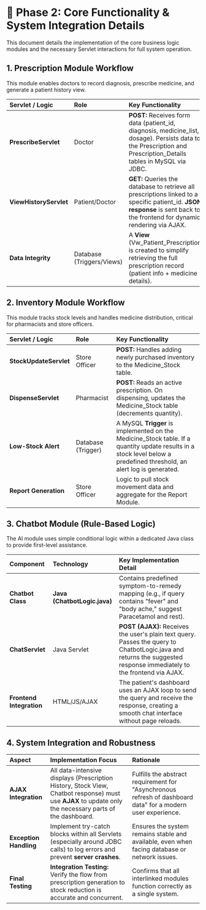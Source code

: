 # **🧠 Phase 2: Core Functionality & System Integration Details**

This document details the implementation of the core business logic modules and the necessary Servlet interactions for full system operation.

## **1\. Prescription Module Workflow**

This module enables doctors to record diagnosis, prescribe medicine, and generate a patient history view.

| Servlet / Logic | Role | Key Functionality |
| :---- | :---- | :---- |
| **PrescribeServlet** | Doctor | **POST:** Receives form data (patient\_id, diagnosis, medicine\_list, dosage). Persists data to the Prescription and Prescription\_Details tables in MySQL via JDBC. |
| **ViewHistoryServlet** | Patient/Doctor | **GET:** Queries the database to retrieve all prescriptions linked to a specific patient\_id. **JSON response** is sent back to the frontend for dynamic rendering via AJAX. |
| **Data Integrity** | Database (Triggers/Views) | A **View** (Vw\_Patient\_Prescription) is created to simplify retrieving the full prescription record (patient info \+ medicine details). |

## **2\. Inventory Module Workflow**

This module tracks stock levels and handles medicine distribution, critical for pharmacists and store officers.

| Servlet / Logic | Role | Key Functionality |
| :---- | :---- | :---- |
| **StockUpdateServlet** | Store Officer | **POST:** Handles adding newly purchased inventory to the Medicine\_Stock table. |
| **DispenseServlet** | Pharmacist | **POST:** Reads an active prescription. On dispensing, updates the Medicine\_Stock table (decrements quantity). |
| **Low-Stock Alert** | Database (Trigger) | A MySQL **Trigger** is implemented on the Medicine\_Stock table. If a quantity update results in a stock level below a predefined threshold, an alert log is generated. |
| **Report Generation** | Store Officer | Logic to pull stock movement data and aggregate for the Report Module. |

## **3\. Chatbot Module (Rule-Based Logic)**

The AI module uses simple conditional logic within a dedicated Java class to provide first-level assistance.

| Component | Technology | Key Implementation Detail |
| :---- | :---- | :---- |
| **Chatbot Class** | **Java (ChatbotLogic.java)** | Contains predefined symptom-to-remedy mapping (e.g., if query contains "fever" and "body ache," suggest Paracetamol and rest). |
| **ChatServlet** | Java Servlet | **POST (AJAX):** Receives the user's plain text query. Passes the query to ChatbotLogic.java and returns the suggested response immediately to the frontend via AJAX. |
| **Frontend Integration** | HTML/JS/AJAX | The patient's dashboard uses an AJAX loop to send the query and receive the response, creating a smooth chat interface without page reloads. |

## **4\. System Integration and Robustness**

| Aspect | Implementation Focus | Rationale |
| :---- | :---- | :---- |
| **AJAX Integration** | All data-intensive displays (Prescription History, Stock View, Chatbot response) must use **AJAX** to update only the necessary parts of the dashboard. | Fulfills the abstract requirement for "Asynchronous refresh of dashboard data" for a modern user experience. |
| **Exception Handling** | Implement try-catch blocks within all Servlets (especially around JDBC calls) to log errors and prevent **server crashes**. | Ensures the system remains stable and available, even when facing database or network issues. |
| **Final Testing** | **Integration Testing:** Verify the flow from prescription generation to stock reduction is accurate and concurrent. | Confirms that all interlinked modules function correctly as a single system. |

